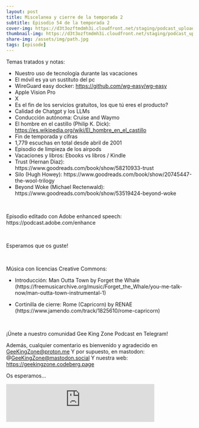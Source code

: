 ```yaml
---
layout: post
title: Miscelanea y cierre de la temporada 2
subtitle: Episodio 54 de la temporada 2
cover-img: https://d3t3ozftmdmh3i.cloudfront.net/staging/podcast_uploaded_episode/14743809/14743809-1692532420535-f916956567ad1.jpg
thumbnail-img: https://d3t3ozftmdmh3i.cloudfront.net/staging/podcast_uploaded_episode/14743809/14743809-1692532420535-f916956567ad1.jpg
share-img: /assets/img/path.jpg
tags: [episode]
---
```

<p>Temas tratados y notas:</p>
<ul>
 <li>Nuestro uso de tecnología durante las vacaciones</li>
 <li>El móvil es ya un sustituto del pc</li>
 <li>WireGuard easy docker: <a href="https://github.com/wg-easy/wg-easy" target="_blank" rel="noopener noreferer">https://github.com/wg-easy/wg-easy</a></li>
 <li>Apple Vision Pro</li>
  <li>X</li>
  <li>Es el fin de los servicios gratuitos, los que tú eres el producto?</li>
  <li>Calidad de Chatgpt y los LLMs</li>
  <li>Conducción autónoma: Cruise and Waymo</li>
  <li>El hombre en el castillo (Philip K. Dick): <a href="https://es.wikipedia.org/wiki/El_hombre_en_el_castillo" target="_blank" rel="noopener noreferer">https://es.wikipedia.org/wiki/El_hombre_en_el_castillo</a></li>
  <li>Fin de temporada y cifras</li>
  <li>1,779 escuchas en total desde abril de 2001</li>
  <li>Episodio de limpieza de los airpods </li>
  <li>Vacaciones y libros: Ebooks vs libros / Kindle</li>
  <li>Trust (Hernan Diaz): https://www.goodreads.com/book/show/58210933-trust</li>
  <li>Silo (Hugh Howey): https://www.goodreads.com/book/show/20745447-the-wool-trilogy</li>
  <li>Beyond Woke (Michael Rectenwald): https://www.goodreads.com/book/show/53519424-beyond-woke</li>
</ul>
<p><br></p>
<p>Episodio editado con Adobe enhanced speech:  https://podcast.adobe.com/enhance</p>
<p><br></p>
<p>Esperamos que os guste!</p>
<p><br></p>
<p>Música con licencias Creative Commons:</p>
<ul>
  <li>Introducción: Man Outta Town by Forget the Whale (https://freemusicarchive.org/music/Forget_the_Whale/you-me-talk-now/man-outta-town-instrumental-1)</li>
</ul>
<ul>
  <li>Cortinilla de cierre: Rome (Capricorn) by RENAE (https://www.jamendo.com/track/1825610/rome-capricorn)</li>
</ul>
<p><br></p>
<p>¡Únete a nuestro comunidad Gee King Zone Podcast en Telegram!

Además, cualquier comentario es bienvenido y agradecido en GeeKingZone@proton.me
Y por supuesto, en mastodon: @GeeKingZone@mastodon.social
Y nuestra web: https://geekingzone.codeberg.page

Os esperamos...</p>

<iframe src="https://podcasters.spotify.com/pod/show/geekingzone/embed/episodes/Miscelanea-y-cierre-de-la-temporada-2-e28a911" height="102px" width="400px" frameborder="0" scrolling="no"></iframe>